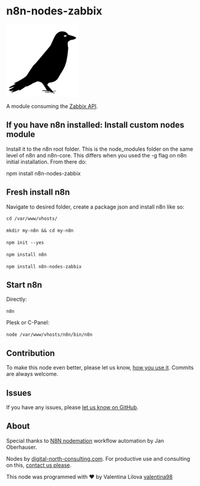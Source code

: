 # n8n-nodes-zabbix

![n8n.io - Workflow Automation](https://raw.githubusercontent.com/n8n-io/n8n/master/assets/n8n-logo.png)

A module consuming the [Zabbix API](https://www.zabbix.com/documentation/5.0/en/manual/api).

## If you have n8n installed: Install custom nodes module
Install it to the n8n root folder. This is the node_modules folder on the same level of n8n and n8n-core. This differs when you used the -g flag on n8n initial installation. From there do:

npm install n8n-nodes-zabbix

## Fresh install n8n
Navigate to desired folder, create a package json and install n8n like so:

```
cd /var/www/vhosts/

mkdir my-n8n && cd my-n8n

npm init --yes

npm install n8n

npm install n8n-nodes-zabbix
```
## Start n8n
Directly:

```n8n```

Plesk or C-Panel:

```node /var/www/vhosts/n8n/bin/n8n```

## Contribution

To make this node even better, please let us know, [how you use it](info@digital-north-consulting.com). Commits are always welcome.

## Issues

If you have any issues, please [let us know on GitHub](https://github.com/digital-boss/n8n-nodes-zabbix/issues).

## About

Special thanks to [N8N nodemation](https://n8n.io/) workflow automation by Jan Oberhauser.

Nodes by [digital-north-consulting.com](https://digital-north-consulting.com/). For productive use and consulting on this, [contact us please](info@digital-north-consulting.com).

This node was programmed with ❤ by Valentina Lilova [valentina98](https://github.com/valentina98)
